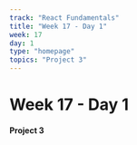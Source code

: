 ```yaml
---
track: "React Fundamentals"
title: "Week 17 - Day 1"
week: 17
day: 1
type: "homepage"
topics: "Project 3"
---
```



# Week 17 - Day 1
#### Project 3